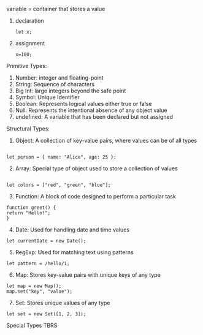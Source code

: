 variable = container that stores a value

1. declaration
   ```
   let x;
   ```
2. assignment

   ```
   x=100;
   ```

Primitive Types:

1. Number: integer and floating-point
2. String: Sequence of characters
3. Big Int: large integers beyond the safe point
4. Symbol: Unique Identifier
5. Boolean: Represents logical values either true or false
6. Null: Represents the intentional absence of any object value
7. undefined: A variable that has been declared but not assigned

Structural Types:

1. Object: A collection of key-value pairs, where values can be of all types

```

let person = { name: "Alice", age: 25 };

```

2. Array: Special type of object used to store a collection of values

```

let colors = ["red", "green", "blue"];

```

3. Function: A block of code designed to perform a particular task

```
function greet() {
return "Hello!";
}
```

4. Date: Used for handling date and time values

```
let currentDate = new Date();
```

5. RegExp: Used for matching text using patterns

```
let pattern = /hello/i;
```

6. Map: Stores key-value pairs with unique keys of any type

```
let map = new Map();
map.set("key", "value");
```

7. Set: Stores unique values of any type

```
let set = new Set([1, 2, 3]);
```

Special Types TBRS
